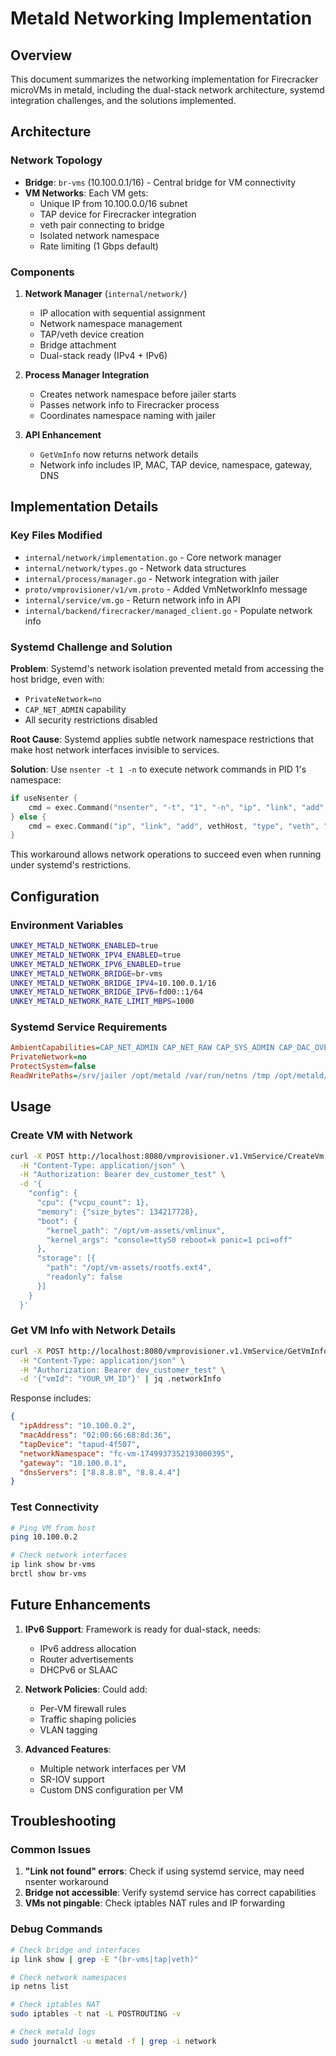 # Metald Networking Implementation

## Overview

This document summarizes the networking implementation for Firecracker microVMs in metald, including the dual-stack network architecture, systemd integration challenges, and the solutions implemented.

## Architecture

### Network Topology
- **Bridge**: `br-vms` (10.100.0.1/16) - Central bridge for VM connectivity
- **VM Networks**: Each VM gets:
  - Unique IP from 10.100.0.0/16 subnet
  - TAP device for Firecracker integration
  - veth pair connecting to bridge
  - Isolated network namespace
  - Rate limiting (1 Gbps default)

### Components

1. **Network Manager** (`internal/network/`)
   - IP allocation with sequential assignment
   - Network namespace management
   - TAP/veth device creation
   - Bridge attachment
   - Dual-stack ready (IPv4 + IPv6)

2. **Process Manager Integration**
   - Creates network namespace before jailer starts
   - Passes network info to Firecracker process
   - Coordinates namespace naming with jailer

3. **API Enhancement**
   - `GetVmInfo` now returns network details
   - Network info includes IP, MAC, TAP device, namespace, gateway, DNS

## Implementation Details

### Key Files Modified
- `internal/network/implementation.go` - Core network manager
- `internal/network/types.go` - Network data structures
- `internal/process/manager.go` - Network integration with jailer
- `proto/vmprovisioner/v1/vm.proto` - Added VmNetworkInfo message
- `internal/service/vm.go` - Return network info in API
- `internal/backend/firecracker/managed_client.go` - Populate network info

### Systemd Challenge and Solution

**Problem**: Systemd's network isolation prevented metald from accessing the host bridge, even with:
- `PrivateNetwork=no`
- `CAP_NET_ADMIN` capability
- All security restrictions disabled

**Root Cause**: Systemd applies subtle network namespace restrictions that make host network interfaces invisible to services.

**Solution**: Use `nsenter -t 1 -n` to execute network commands in PID 1's namespace:

```go
if useNsenter {
    cmd = exec.Command("nsenter", "-t", "1", "-n", "ip", "link", "add", vethHost, "type", "veth", "peer", "name", vethNS)
} else {
    cmd = exec.Command("ip", "link", "add", vethHost, "type", "veth", "peer", "name", vethNS)
}
```

This workaround allows network operations to succeed even when running under systemd's restrictions.

## Configuration

### Environment Variables
```bash
UNKEY_METALD_NETWORK_ENABLED=true
UNKEY_METALD_NETWORK_IPV4_ENABLED=true
UNKEY_METALD_NETWORK_IPV6_ENABLED=true
UNKEY_METALD_NETWORK_BRIDGE=br-vms
UNKEY_METALD_NETWORK_BRIDGE_IPV4=10.100.0.1/16
UNKEY_METALD_NETWORK_BRIDGE_IPV6=fd00::1/64
UNKEY_METALD_NETWORK_RATE_LIMIT_MBPS=1000
```

### Systemd Service Requirements
```ini
AmbientCapabilities=CAP_NET_ADMIN CAP_NET_RAW CAP_SYS_ADMIN CAP_DAC_OVERRIDE CAP_MKNOD
PrivateNetwork=no
ProtectSystem=false
ReadWritePaths=/srv/jailer /opt/metald /var/run/netns /tmp /opt/metald/assets /sys
```

## Usage

### Create VM with Network
```bash
curl -X POST http://localhost:8080/vmprovisioner.v1.VmService/CreateVm \
  -H "Content-Type: application/json" \
  -H "Authorization: Bearer dev_customer_test" \
  -d '{
    "config": {
      "cpu": {"vcpu_count": 1},
      "memory": {"size_bytes": 134217728},
      "boot": {
        "kernel_path": "/opt/vm-assets/vmlinux",
        "kernel_args": "console=ttyS0 reboot=k panic=1 pci=off"
      },
      "storage": [{
        "path": "/opt/vm-assets/rootfs.ext4",
        "readonly": false
      }]
    }
  }'
```

### Get VM Info with Network Details
```bash
curl -X POST http://localhost:8080/vmprovisioner.v1.VmService/GetVmInfo \
  -H "Content-Type: application/json" \
  -H "Authorization: Bearer dev_customer_test" \
  -d '{"vmId": "YOUR_VM_ID"}' | jq .networkInfo
```

Response includes:
```json
{
  "ipAddress": "10.100.0.2",
  "macAddress": "02:00:66:68:8d:36",
  "tapDevice": "tapud-4f507",
  "networkNamespace": "fc-vm-1749937352193000395",
  "gateway": "10.100.0.1",
  "dnsServers": ["8.8.8.8", "8.8.4.4"]
}
```

### Test Connectivity
```bash
# Ping VM from host
ping 10.100.0.2

# Check network interfaces
ip link show br-vms
brctl show br-vms
```

## Future Enhancements

1. **IPv6 Support**: Framework is ready for dual-stack, needs:
   - IPv6 address allocation
   - Router advertisements
   - DHCPv6 or SLAAC

2. **Network Policies**: Could add:
   - Per-VM firewall rules
   - Traffic shaping policies
   - VLAN tagging

3. **Advanced Features**:
   - Multiple network interfaces per VM
   - SR-IOV support
   - Custom DNS configuration per VM

## Troubleshooting

### Common Issues

1. **"Link not found" errors**: Check if using systemd service, may need nsenter workaround
2. **Bridge not accessible**: Verify systemd service has correct capabilities
3. **VMs not pingable**: Check iptables NAT rules and IP forwarding

### Debug Commands
```bash
# Check bridge and interfaces
ip link show | grep -E "(br-vms|tap|veth)"

# Check network namespaces
ip netns list

# Check iptables NAT
sudo iptables -t nat -L POSTROUTING -v

# Check metald logs
sudo journalctl -u metald -f | grep -i network
```